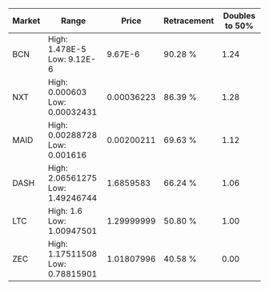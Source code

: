 | Market | Range | Price| Retracement | Doubles to 50% |
| --- | --- | --- | --- | --- |
| BCN | High: 1.478E-5<br />Low: 9.12E-6 | 9.67E-6 | 90.28 % | 1.24 |
| NXT | High: 0.000603<br />Low: 0.00032431 | 0.00036223 | 86.39 % | 1.28 |
| MAID | High: 0.00288728<br />Low: 0.001616 | 0.00200211 | 69.63 % | 1.12 |
| DASH | High: 2.06561275<br />Low: 1.49246744 | 1.6859583 | 66.24 % | 1.06 |
| LTC | High: 1.6<br />Low: 1.00947501 | 1.29999999 | 50.80 % | 1.00 |
| ZEC | High: 1.17511508<br />Low: 0.78815901 | 1.01807996 | 40.58 % | 0.00 |
